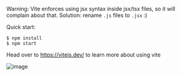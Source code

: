 Warning: Vite enforces using jsx syntax inside jsx/tsx files, so it will complain about that. Solution: rename `.js` files to `.jsx` :)

Quick start:

```
$ npm install
$ npm start
````

Head over to https://vitejs.dev/ to learn more about using vite


![image](https://github.com/React-js-Mastery/broken-clock/assets/99037494/4b1ba723-5424-4644-902b-894595955829)
